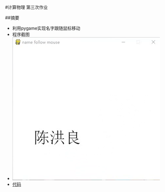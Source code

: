 #计算物理 第三次作业

##摘要
- 利用pygame实现名字跟随鼠标移动
- 程序截图
- ![程序截图](https://github.com/HollandChen/Computational_Physics_N2015301020067/blob/master/Exercise-03/20170922204443.png)
- [代码](https://github.com/HollandChen/Computational_Physics_N2015301020067/blob/master/Exercise-03/w/source%20code) 
